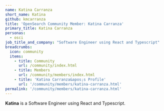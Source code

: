 ```yaml
---
name: Katina Carranza
short_name: Katina
github: kmcarranza
title: 'OpenSearch Community Member: Katina Carranza'
primary_title: Katina Carranza
personas:
  - osci
job_title_and_company: "Software Engineer using React and Typescript"
breadcrumbs:
  icon: community
  items:
    - title: Community
      url: /community/index.html
    - title: Members
      url: /community/members/index.html
    - title: 'Katina Carranza&apos;s Profile'
      url: '/community/members/katina-carranza.html'
permalink: '/community/members/katina-carranza.html'
---
```


**Katina** is a Software Engineer using React and Typescript.